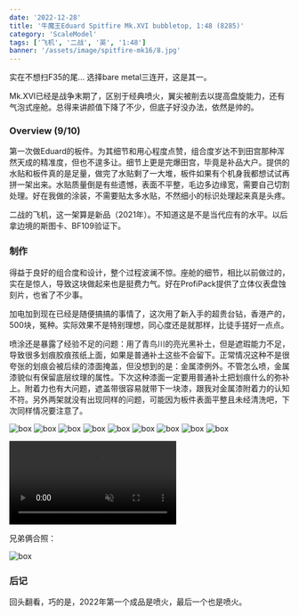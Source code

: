 ```yaml
---
date: '2022-12-28'
title: '牛魔王Eduard Spitfire Mk.XVI bubbletop, 1:48 (8285)'
category: 'ScaleModel'
tags: ['飞机', '二战', '英', '1:48']
banner: '/assets/image/spitfire-mk16/8.jpg'
---
```


实在不想扫F35的尾... 选择bare metal三连开，这是其一。

Mk.XVI已经是战争末期了，区别于经典喷火，翼尖被削去以提高盘旋能力，还有气泡式座舱。总得来讲颜值下降了不少，但底子好没办法，依然是帅的。

### Overview (9/10)

第一次做Eduard的板件。为其细节和用心程度点赞，组合度岁达不到田宫那种浑然天成的精准度，但也不遑多让。细节上更是完爆田宫，毕竟是补品大户。提供的水贴和板件真的是足量，做完了水贴剩了一大堆，板件如果有个机身我都想试试再拼一架出来。水贴质量倒是有些遗憾，表面不平整，毛边多边缘宽，需要自己切割处理。好在我做的涂装，不需要贴太多水贴，不然细小的标识处理起来真是头疼。

二战的飞机，这一架算是新品（2021年）。不知道这是不是当代应有的水平。以后拿边境的斯图卡、BF109验证下。

### 制作

得益于良好的组合度和设计，整个过程波澜不惊。座舱的细节，相比以前做过的，实在是惊人，导致这块做起来也是挺费力气。好在ProfiPack提供了立体仪表盘蚀刻片，也省了不少事。

加电加到现在已经是随便搞搞的事情了，这次用了新入手的超贵台钻，香港产的，500块，冤种。实际效果不是特别理想，同心度还是就那样，比徒手搓好一点点。

喷涂还是暴露了经验不足的问题：用了青鸟川的亮光黑补土，但是遮瑕能力不足，导致很多划痕胶痕孩纸上面，如果是普通补土这些不会留下。正常情况这种不是很夸张的划痕会被后续的漆面掩盖，但没想到的是：金属漆例外。不管怎么喷，金属漆貌似有保留底层纹理的属性。下次这种漆面一定要用普通补土把划痕什么的弥补上。附着力也有大问题，遮盖带很容易就带下一块漆，跟我对金属漆附着力的认知不符。另外两架就没有出现同样的问题，可能因为板件表面平整且未经清洗吧，下次同样情况要注意了。

![box](/assets/image/spitfire-mk16/1.jpg)
![box](/assets/image/spitfire-mk16/2.jpg)
![box](/assets/image/spitfire-mk16/3.jpg)
![box](/assets/image/spitfire-mk16/4.jpg)
![box](/assets/image/spitfire-mk16/5.jpg)
![box](/assets/image/spitfire-mk16/6.jpg)
![box](/assets/image/spitfire-mk16/7.jpg)
![box](/assets/image/spitfire-mk16/8.jpg)
![box](/assets/image/spitfire-mk16/9.jpg)

<video src="/assets/image/spitfire-mk16/1.mp4" controls autoplay muted loop></video>

兄弟俩合照：

![box](/assets/image/spitfire-mk16/10.jpg)

### 后记

回头翻看，巧的是，2022年第一个成品是喷火，最后一个也是喷火。
